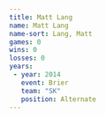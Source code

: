 ```yaml
---
title: Matt Lang
name: Matt Lang
name-sort: Lang, Matt
games: 0
wins: 0
losses: 0
years:
 - year: 2014
   event: Brier
   team: "SK"
   position: Alternate
---
```

